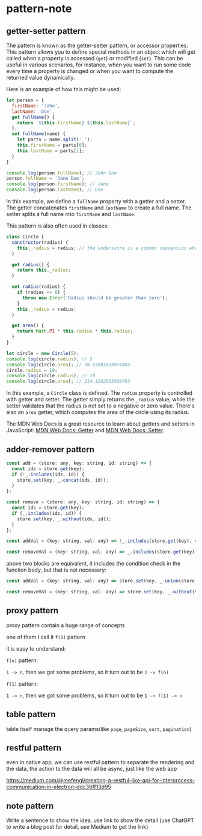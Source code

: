 # pattern-note

## getter-setter pattern

The pattern is known as the getter-setter pattern, or accessor properties. This pattern allows you to define special methods in an object which will get called when a property is accessed (`get`) or modified (`set`). This can be useful in various scenarios, for instance, when you want to run some code every time a property is changed or when you want to compute the returned value dynamically.

Here is an example of how this might be used:

```javascript
let person = {
  firstName: 'John',
  lastName: 'Doe',
  get fullName() {
    return `${this.firstName} ${this.lastName}`;
  },
  set fullName(name) {
    let parts = name.split(' ');
    this.firstName = parts[0];
    this.lastName = parts[1];
  }
}

console.log(person.fullName); // John Doe
person.fullName = 'Jane Doe';
console.log(person.firstName); // Jane
console.log(person.lastName); // Doe
```

In this example, we define a `fullName` property with a getter and a setter. The getter concatenates `firstName` and `lastName` to create a full name. The setter splits a full name into `firstName` and `lastName`.

This pattern is also often used in classes:

```javascript
class Circle {
  constructor(radius) {
    this._radius = radius; // the underscore is a common convention when you want to avoid name clashes
  }

  get radius() {
    return this._radius;
  }

  set radius(radius) {
    if (radius <= 0) {
      throw new Error('Radius should be greater than zero');
    }
    this._radius = radius;
  }

  get area() {
    return Math.PI * this.radius * this.radius;
  }
}

let circle = new Circle(5);
console.log(circle.radius); // 5
console.log(circle.area); // 78.53981633974483
circle.radius = 10;
console.log(circle.radius); // 10
console.log(circle.area); // 314.1592653589793
```

In this example, a `Circle` class is defined. The `radius` property is controlled with getter and setter. The getter simply returns the `_radius` value, while the setter validates that the radius is not set to a negative or zero value. There's also an `area` getter, which computes the area of the circle using its radius.

The MDN Web Docs is a great resource to learn about getters and setters in JavaScript: [MDN Web Docs: Getter](https://developer.mozilla.org/en-US/docs/Web/JavaScript/Reference/Functions/get) and [MDN Web Docs: Setter](https://developer.mozilla.org/en-US/docs/Web/JavaScript/Reference/Functions/set).

## adder-remover pattern

```javascript
const add = (store: any, key: string, id: string) => {
  const ids = store.get(key);
  if (!_.includes(ids, id)) {
    store.set(key, _.concat(ids, id));
  }
};

const remove = (store: any, key: string, id: string) => {
  const ids = store.get(key);
  if (_.includes(ids, id)) {
    store.set(key, _.without(ids, id));
  }
};
```

```javascript
const addVal = (key: string, val: any) => !_.includes(store.get(key), val) && store.set(key, _.concat(store.get(key), val));

const removeVal = (key: string, val: any) => _.includes(store.get(key), val) && store.set(key, _.without(store.get(key), val));
```

above two blocks are equivalent, it includes the condition check in the function body, but that is not necessary:

```javascript
const addVal = (key: string, val: any) => store.set(key, _.union(store.get(key), [val]));

const removeVal = (key: string, val: any) => store.set(key, _.without(store.get(key), val));
```

## proxy pattern

proxy pattern contain a huge range of concepts

one of them I call it `f(1)` pattern

it is easy to understand:

`f(n)` pattern:

`1 -> n`, then we got some problems, so it turn out to be `1 -> f(n)`

`f(1)` pattern:

`1 -> n`, then we got some problems, so it turn out to be `1 -> f(1) -> n`

## table pattern

table itself manage the query params(like `page`, `pageSize`, `sort`, `pagination`)

## restful pattern

even in native app, we can use restful pattern to separate the rendering and the data, the action to the data will all be async, just like the web app

https://medium.com/@mefengl/creating-a-restful-like-api-for-interprocess-communication-in-electron-ddc36ff13d95

## note pattern

Write a sentence to show the idea, use link to show the detail (use ChatGPT to write a blog post for detail, use Medium to get the link)
